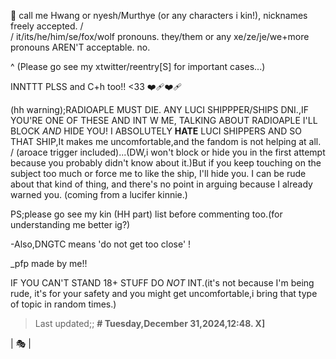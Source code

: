 🎈
call me Hwang or nyesh/Murthye (or any characters i kin!), nicknames freely accepted.
/\
\/
it/its/he/him/se/fox/wolf pronouns. they/them or any xe/ze/je/we+more pronouns AREN'T acceptable. no.

^
(Please go see my xtwitter/reentry[S] for important cases...)

INNTTT PLSS and C+h too!! <33 ❤️‍🩹❤️‍🩹

(hh warning);RADIOAPLE MUST DIE. ANY LUCI SHIPPPER/SHIPS DNI.,IF YOU'RE ONE OF THESE AND INT W ME, TALKING ABOUT RADIOAPLE I'LL BLOCK *AND* HIDE YOU! I ABSOLUTELY **HATE** LUCI SHIPPERS AND SO THAT SHIP,It makes me uncomfortable,and the fandom is not helping at all. / (aroace trigger included)...(DW,i won't block or hide you in the first attempt because you probably didn't know about it.)But if you keep touching on the subject too much or force me to like the ship, I'll hide you. I can be rude about that kind of thing, and there's no point in arguing because I already warned you.
(coming from a lucifer kinnie.)

PS;please go see my kin (HH part) list before commenting too.(for understanding me better ig?)

-Also,DNGTC means 'do not get too close' !

_pfp made by me!!

IF YOU CAN'T STAND 18+ STUFF DO *NOT* INT.(it's not because I'm being rude, it's for your safety and you might get uncomfortable,i bring that type of topic in random times.)


>Last updated;;
**# Tuesday,December 31,2024,12:48. X]**

| 🎭 |
